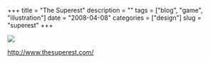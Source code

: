 +++
title = "The Superest"
description = ""
tags = ["blog", "game", "illustration"]
date = "2008-04-08"
categories = ["design"]
slug = "superest"
+++


 

  <div id="screens-thumbs" class="clearfix">
    <div class="txt-center" id="design-submission"><a href="http://www.thesuperest.com/"><img id='bluga-thumbnail-1182' class='bluga-thumbnail large' src='http://media.konigi.com/bluga/
wt47fb799286415_0.jpg'/></a></div>  
  </div>   
<p><a href="http://www.thesuperest.com/">http://www.thesuperest.com/</a></p>





